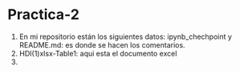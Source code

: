 # Practica-2
1. En mi repositorio están los siguientes datos: ipynb_chechpoint y README.md: es donde se hacen los comentarios.
2. HDI(1)xlsx-Table1: aqui esta el documento excel
3. 